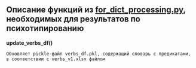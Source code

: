 ## Описание функций из [for_dict_processing.py](../nlp_texts/for_dict_processing.py), необходимых для результатов по психотипированию

**update_verbs_df()**

    Обновляет pickle-файл verbs_df.pkl, содержащий словарь с предикатами, в соответствии с verbs_v1.xlsx файлом